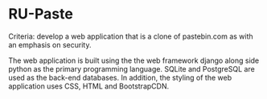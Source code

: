 # RU-Paste

Criteria: develop a web application that is a clone of pastebin.com as with an emphasis on security.

The web application is built using the the web framework django along side python as the primary programming language.
SQLite and PostgreSQL are used as the back-end databases. In addition, the styling of the web application uses CSS, HTML 
and BootstrapCDN. 


